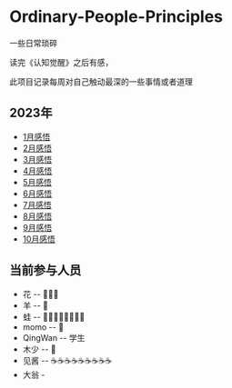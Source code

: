 # Ordinary-People-Principles
一些日常琐碎

读完《认知觉醒》之后有感，

此项目记录每周对自己触动最深的一些事情或者道理

## 2023年
* [1月感悟](https://github.com/Lamber-maybe/Ordinary-People-Principles/tree/main/2023/2023-01.md)
* [2月感悟](https://github.com/Lamber-maybe/Ordinary-People-Principles/tree/main/2023/2023-02.md)
* [3月感悟](https://github.com/Lamber-maybe/Ordinary-People-Principles/tree/main/2023/2023-03.md)
* [4月感悟](https://github.com/Lamber-maybe/Ordinary-People-Principles/tree/main/2023/2023-04.md)
* [5月感悟](https://github.com/Lamber-maybe/Ordinary-People-Principles/tree/main/2023/2023-05.md)
* [6月感悟](https://github.com/Lamber-maybe/Ordinary-People-Principles/tree/main/2023/2023-06.md)
* [7月感悟](https://github.com/Lamber-maybe/Ordinary-People-Principles/tree/main/2023/2023-07.md)
* [8月感悟](https://github.com/Lamber-maybe/Ordinary-People-Principles/tree/main/2023/2023-08.md)
* [9月感悟](https://github.com/Lamber-maybe/Ordinary-People-Principles/tree/main/2023/2023-09.md)
* [10月感悟](https://github.com/Lamber-maybe/Ordinary-People-Principles/tree/main/2023/2023-10.md)

## 当前参与人员
* 花 -- :clown_face::hot_face::clown_face:
* 羊 -- :dart:
* 蛙 -- :punch::punch::punch::punch::punch::punch::punch::punch:
* momo -- :middle_finger:
* QingWan -- 学生
* 木少 -- :clown_face:
* 见酱 -- ☕☕☕☕☕☕☕☕☕
* 大翁 -
